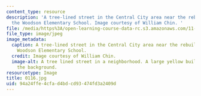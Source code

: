 ```yaml
---
content_type: resource
description: 'A tree-lined street in the Central City area near the rebuilding of
  the Woodson Elementary School. Image courtesy of William Chin. '
file: /media/https%3A/open-learning-course-data-rc.s3.amazonaws.com/11-027-city-to-city-comparing-researching-and-writing-about-cities-new-orleans-spring-2011/94a24ffe4cfad4bdcd93474fd3a2409d_0116.jpg
file_type: image/jpeg
image_metadata:
  caption: A tree-lined street in the Central City area near the rebuilding of the
    Woodson Elementary School.
  credit: Image courtesy of William Chin.
  image-alt: A tree lined street in a neighborhood. A large yellow building is in
    the background.
resourcetype: Image
title: 0116.jpg
uid: 94a24ffe-4cfa-d4bd-cd93-474fd3a2409d
---
```

